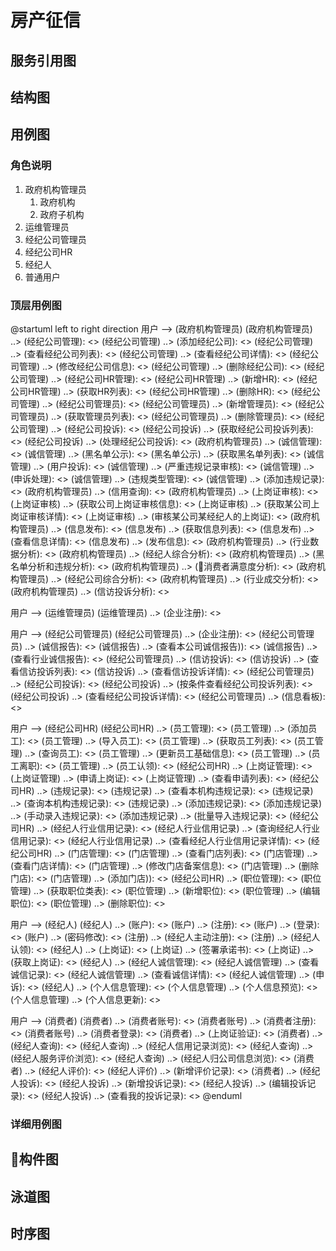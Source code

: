 # 房产征信
## 服务引用图

## 结构图


## 用例图
### 角色说明
1. 政府机构管理员
   1. 政府机构
   2. 政府子机构
2. 运维管理员
3. 经纪公司管理员
4. 经纪公司HR
5. 经纪人
6. 普通用户
### 顶层用例图
@startuml
left to right direction
用户 --> (政府机构管理员)
(政府机构管理员) ..> (经纪公司管理): <<include>>
(经纪公司管理) ..> (添加经纪公司): <<include>>
(经纪公司管理) ..> (查看经纪公司列表): <<include>>
(经纪公司管理) ..> (查看经纪公司详情): <<include>>
(经纪公司管理) ..> (修改经纪公司信息): <<include>>
(经纪公司管理) ..> (删除经纪公司): <<include>>
(经纪公司管理) ..> (经纪公司HR管理): <<include>>
(经纪公司HR管理) ..> (新增HR): <<include>>
(经纪公司HR管理) ..> (获取HR列表): <<include>>
(经纪公司HR管理) ..> (删除HR): <<include>>
(经纪公司管理) ..> (经纪公司管理员): <<include>>
(经纪公司管理员) ..> (新增管理员): <<include>>
(经纪公司管理员) ..> (获取管理员列表): <<include>>
(经纪公司管理员) ..> (删除管理员): <<include>>
(经纪公司管理) ..> (经纪公司投诉): <<include>>
(经纪公司投诉) ..> (获取经纪公司投诉列表): <<include>>
(经纪公司投诉) ..> (处理经纪公司投诉): <<include>>
(政府机构管理员) ..> (诚信管理): <<include>>
(诚信管理) ..> (黑名单公示): <<include>>
(黑名单公示) ..> (获取黑名单列表): <<include>>
(诚信管理) ..> (用户投诉): <<include>>
(诚信管理) ..> (严重违规记录审核): <<include>>
(诚信管理) ..> (申诉处理): <<include>>
(诚信管理) ..> (违规类型管理): <<include>>
(诚信管理) ..> (添加违规记录): <<include>>
(政府机构管理员) ..> (信用查询): <<include>>
(政府机构管理员) ..> (上岗证审核): <<include>>
(上岗证审核) ..> (获取公司上岗证审核信息): <<include>>
(上岗证审核) ..> (获取某公司上岗证审核详情): <<include>>
(上岗证审核) ..> (审核某公司某经纪人的上岗证): <<include>>
(政府机构管理员) ..> (信息发布): <<include>>
(信息发布) ..> (获取信息列表): <<include>>
(信息发布) ..> (查看信息详情): <<include>>
(信息发布) ..> (发布信息): <<include>>
(政府机构管理员) ..> (行业数据分析): <<include>>
(政府机构管理员) ..> (经纪人综合分析): <<include>>
(政府机构管理员) ..> (黑名单分析和违规分析): <<include>>
(政府机构管理员) ..> (消费者满意度分析): <<include>>
(政府机构管理员) ..> (经纪公司综合分析): <<include>>
(政府机构管理员) ..> (行业成交分析): <<include>>
(政府机构管理员) ..> (信访投诉分析): <<include>>

用户 --> (运维管理员)
(运维管理员) ..> (企业注册): <<include>>

用户 --> (经纪公司管理员)
(经纪公司管理员) ..> (企业注册): <<include>>
(经纪公司管理员) ..> (诚信报告): <<include>>
(诚信报告) ..> (查看本公司诚信报告)): <<include>>
(诚信报告) ..> (查看行业诚信报告): <<include>>
(经纪公司管理员) ..> (信访投诉): <<include>>
(信访投诉) ..> (查看信访投诉列表): <<include>>
(信访投诉) ..> (查看信访投诉详情): <<include>>
(经纪公司管理员) ..> (经纪公司投诉): <<include>>
(经纪公司投诉) ..> (按条件查看经纪公司投诉列表): <<include>>
(经纪公司投诉) ..> (查看经纪公司投诉详情): <<include>>
(经纪公司管理员) ..> (信息看板): <<include>>

用户 --> (经纪公司HR)
(经纪公司HR) ..> (员工管理): <<include>>
(员工管理) ..> (添加员工): <<include>>
(员工管理) ..> (导入员工): <<include>>
(员工管理) ..> (获取员工列表): <<include>>
(员工管理) ..> (查询员工): <<include>>
(员工管理) ..> (更新员工基础信息): <<include>>
(员工管理) ..> (员工离职): <<include>>
(员工管理) ..> (员工认领): <<include>>
(经纪公司HR) ..> (上岗证管理): <<include>>
(上岗证管理) ..> (申请上岗证): <<include>>
(上岗证管理) ..> (查看申请列表): <<include>>
(经纪公司HR) ..> (违规记录): <<include>>
(违规记录) ..> (查看本机构违规记录): <<include>>
(违规记录) ..> (查询本机构违规记录): <<include>>
(违规记录) ..> (添加违规记录): <<include>>
(添加违规记录) ..> (手动录入违规记录): <<include>>
(添加违规记录) ..> (批量导入违规记录): <<include>>
(经纪公司HR) ..> (经纪人行业信用记录): <<include>>
(经纪人行业信用记录) ..> (查询经纪人行业信用记录): <<include>>
(经纪人行业信用记录) ..> (查看经纪人行业信用记录详情): <<include>>
(经纪公司HR) ..> (门店管理): <<include>>
(门店管理) ..> (查看门店列表): <<include>>
(门店管理) ..> (查看门店详情): <<include>>
(门店管理) ..> (修改门店备案信息): <<include>>
(门店管理) ..> (删除门店): <<include>>
(门店管理) ..> (添加门店)): <<include>>
(经纪公司HR) ..> (职位管理): <<include>>
(职位管理) ..> (获取职位类表): <<include>>
(职位管理) ..> (新增职位): <<include>>
(职位管理) ..> (编辑职位): <<include>>
(职位管理) ..> (删除职位): <<include>>

用户 --> (经纪人)
(经纪人) ..> (账户): <<include>>
(账户) ..> (注册): <<include>>
(账户) ..> (登录): <<include>>
(账户) ..> (密码修改): <<include>>
(注册) ..> (经纪人主动注册): <<include>>
(注册) ..> (经纪人认领): <<include>>
(经纪人) ..> (上岗证): <<include>>
(上岗证) ..> (签署承诺书): <<include>>
(上岗证) ..> (获取上岗证): <<include>>
(经纪人) ..> (经纪人诚信管理): <<include>>
(经纪人诚信管理) ..> (查看诚信记录): <<include>>
(经纪人诚信管理) ..> (查看诚信详情): <<include>>
(经纪人诚信管理) ..> (申诉): <<include>>
(经纪人) ..> (个人信息管理): <<include>>
(个人信息管理) ..> (个人信息预览): <<include>>
(个人信息管理) ..> (个人信息更新): <<include>>

用户 --> (消费者)
(消费者) ..> (消费者账号): <<include>>
(消费者账号) ..> (消费者注册): <<include>>
(消费者账号) ..> (消费者登录): <<include>>
(消费者) ..> (上岗证验证): <<include>>
(消费者) ..> (经纪人查询): <<include>>
(经纪人查询) ..> (经纪人信用记录浏览): <<include>>
(经纪人查询) ..> (经纪人服务评价浏览): <<include>>
(经纪人查询) ..> (经纪人归公司信息浏览): <<include>>
(消费者) ..> (经纪人评价): <<include>>
(经纪人评价) ..> (新增评价记录): <<include>>
(消费者) ..> (经纪人投诉): <<include>>
(经纪人投诉) ..> (新增投诉记录): <<include>>
(经纪人投诉) ..> (编辑投诉记录): <<include>>
(经纪人投诉) ..> (查看我的投诉记录): <<include>>
@enduml
### 详细用例图


## 构件图


## 泳道图


## 时序图